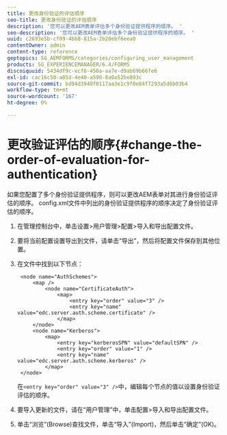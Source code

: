 ```yaml
---
title: 更改身份验证的评估顺序
seo-title: 更改身份验证的评估顺序
description: '您可以更改AEM表单评估多个身份验证提供程序的顺序。 '
seo-description: '您可以更改AEM表单评估多个身份验证提供程序的顺序。 '
uuid: c2693e5b-cf09-4bb8-815a-2b20ebf6eea0
contentOwner: admin
content-type: reference
geptopics: SG_AEMFORMS/categories/configuring_user_management
products: SG_EXPERIENCEMANAGER/6.4/FORMS
discoiquuid: 5434df9c-ecf6-450a-aa7e-d9ab69b66fe6
exl-id: cac16c50-a85d-4e40-a590-8a0a52be893c
source-git-commit: bd94d3949f0117aa3e1c9f0e84f7293a5d6b03b4
workflow-type: tm+mt
source-wordcount: '167'
ht-degree: 0%

---
```


# 更改验证评估的顺序{#change-the-order-of-evaluation-for-authentication}

如果您配置了多个身份验证提供程序，则可以更改AEM表单对其进行身份验证评估的顺序。 config.xml文件中列出的身份验证提供程序的顺序决定了身份验证评估的顺序。

1. 在管理控制台中，单击设置>用户管理>配置>导入和导出配置文件。
1. 要将当前配置设置导出到文件，请单击“导出”，然后将配置文件保存到其他位置。
1. 在文件中找到以下节点：

   ```as3
    <node name="AuthSchemes"> 
        <map />  
            <node name="CertificateAuth"> 
                <map> 
                    <entry key="order" value="3" />  
                    <entry key="name" value="edc.server.auth.scheme.certificate" />  
                </map> 
        </node> 
        <node name="Kerberos"> 
            <map> 
                <entry key="kerberosSPN" value="defaultSPN" />  
                <entry key="order" value="1" />  
                <entry key="name" value="edc.server.auth.scheme.kerberos" />  
            </map> 
    </node>
   ```

   在`<entry key="order" value="3" />`中，编辑每个节点的值以设置身份验证评估的顺序。

1. 要导入更新的文件，请在“用户管理”中，单击配置>导入和导出配置文件。
1. 单击“浏览”(Browse)查找文件，单击“导入”(Import)，然后单击“确定”(OK)。

